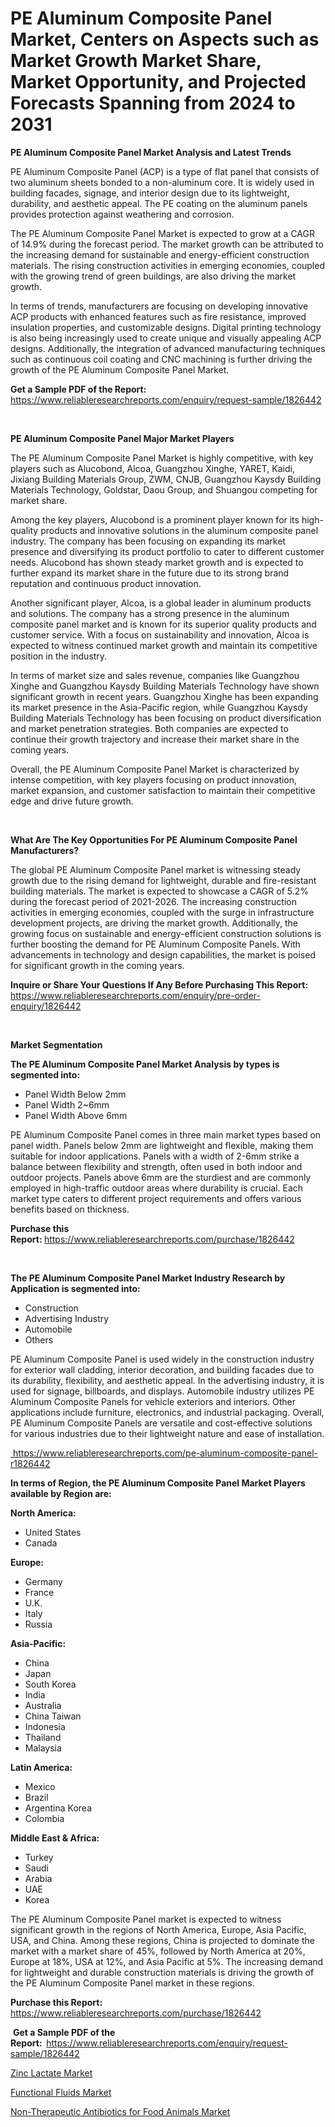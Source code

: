 <p><h1>PE Aluminum Composite Panel Market, Centers on Aspects such as Market Growth Market Share, Market Opportunity, and Projected Forecasts Spanning from 2024 to 2031</h1></p><p><strong>PE Aluminum Composite Panel Market Analysis and Latest Trends</strong></p>
<p><p>PE Aluminum Composite Panel (ACP) is a type of flat panel that consists of two aluminum sheets bonded to a non-aluminum core. It is widely used in building facades, signage, and interior design due to its lightweight, durability, and aesthetic appeal. The PE coating on the aluminum panels provides protection against weathering and corrosion.</p><p>The PE Aluminum Composite Panel Market is expected to grow at a CAGR of 14.9% during the forecast period. The market growth can be attributed to the increasing demand for sustainable and energy-efficient construction materials. The rising construction activities in emerging economies, coupled with the growing trend of green buildings, are also driving the market growth.</p><p>In terms of trends, manufacturers are focusing on developing innovative ACP products with enhanced features such as fire resistance, improved insulation properties, and customizable designs. Digital printing technology is also being increasingly used to create unique and visually appealing ACP designs. Additionally, the integration of advanced manufacturing techniques such as continuous coil coating and CNC machining is further driving the growth of the PE Aluminum Composite Panel Market.</p></p>
<p><strong>Get a Sample PDF of the Report:&nbsp;</strong> <a href="https://www.reliableresearchreports.com/enquiry/request-sample/1826442">https://www.reliableresearchreports.com/enquiry/request-sample/1826442</a></p>
<p>&nbsp;</p>
<p><strong>PE Aluminum Composite Panel Major Market Players</strong></p>
<p><p>The PE Aluminum Composite Panel Market is highly competitive, with key players such as Alucobond, Alcoa, Guangzhou Xinghe, YARET, Kaidi, Jixiang Building Materials Group, ZWM, CNJB, Guangzhou Kaysdy Building Materials Technology, Goldstar, Daou Group, and Shuangou competing for market share. </p><p>Among the key players, Alucobond is a prominent player known for its high-quality products and innovative solutions in the aluminum composite panel industry. The company has been focusing on expanding its market presence and diversifying its product portfolio to cater to different customer needs. Alucobond has shown steady market growth and is expected to further expand its market share in the future due to its strong brand reputation and continuous product innovation.</p><p>Another significant player, Alcoa, is a global leader in aluminum products and solutions. The company has a strong presence in the aluminum composite panel market and is known for its superior quality products and customer service. With a focus on sustainability and innovation, Alcoa is expected to witness continued market growth and maintain its competitive position in the industry.</p><p>In terms of market size and sales revenue, companies like Guangzhou Xinghe and Guangzhou Kaysdy Building Materials Technology have shown significant growth in recent years. Guangzhou Xinghe has been expanding its market presence in the Asia-Pacific region, while Guangzhou Kaysdy Building Materials Technology has been focusing on product diversification and market penetration strategies. Both companies are expected to continue their growth trajectory and increase their market share in the coming years.</p><p>Overall, the PE Aluminum Composite Panel Market is characterized by intense competition, with key players focusing on product innovation, market expansion, and customer satisfaction to maintain their competitive edge and drive future growth.</p></p>
<p>&nbsp;</p>
<p><strong>What Are The Key Opportunities For PE Aluminum Composite Panel Manufacturers?</strong></p>
<p><p>The global PE Aluminum Composite Panel market is witnessing steady growth due to the rising demand for lightweight, durable and fire-resistant building materials. The market is expected to showcase a CAGR of 5.2% during the forecast period of 2021-2026. The increasing construction activities in emerging economies, coupled with the surge in infrastructure development projects, are driving the market growth. Additionally, the growing focus on sustainable and energy-efficient construction solutions is further boosting the demand for PE Aluminum Composite Panels. With advancements in technology and design capabilities, the market is poised for significant growth in the coming years.</p></p>
<p><strong>Inquire or Share Your Questions If Any Before Purchasing This Report:</strong> <a href="https://www.reliableresearchreports.com/enquiry/pre-order-enquiry/1826442">https://www.reliableresearchreports.com/enquiry/pre-order-enquiry/1826442</a></p>
<p>&nbsp;</p>
<p><strong>Market Segmentation</strong></p>
<p><strong>The PE Aluminum Composite Panel Market Analysis by types is segmented into:</strong></p>
<p><ul><li>Panel Width Below 2mm</li><li>Panel Width 2~6mm</li><li>Panel Width Above 6mm</li></ul></p>
<p><p>PE Aluminum Composite Panel comes in three main market types based on panel width. Panels below 2mm are lightweight and flexible, making them suitable for indoor applications. Panels with a width of 2-6mm strike a balance between flexibility and strength, often used in both indoor and outdoor projects. Panels above 6mm are the sturdiest and are commonly employed in high-traffic outdoor areas where durability is crucial. Each market type caters to different project requirements and offers various benefits based on thickness.</p></p>
<p><strong>Purchase this Report:&nbsp;</strong><a href="https://www.reliableresearchreports.com/purchase/1826442">https://www.reliableresearchreports.com/purchase/1826442</a></p>
<p>&nbsp;</p>
<p><strong>The PE Aluminum Composite Panel Market Industry Research by Application is segmented into:</strong></p>
<p><ul><li>Construction</li><li>Advertising Industry</li><li>Automobile</li><li>Others</li></ul></p>
<p><p>PE Aluminum Composite Panel is used widely in the construction industry for exterior wall cladding, interior decoration, and building facades due to its durability, flexibility, and aesthetic appeal. In the advertising industry, it is used for signage, billboards, and displays. Automobile industry utilizes PE Aluminum Composite Panels for vehicle exteriors and interiors. Other applications include furniture, electronics, and industrial packaging. Overall, PE Aluminum Composite Panels are versatile and cost-effective solutions for various industries due to their lightweight nature and ease of installation.</p></p>
<p><a href="https://www.reliableresearchreports.com/pe-aluminum-composite-panel-r1826442">&nbsp;https://www.reliableresearchreports.com/pe-aluminum-composite-panel-r1826442</a></p>
<p><strong>In terms of Region, the PE Aluminum Composite Panel Market Players available by Region are:</strong></p>
<p>
    <p> <strong> North America: </strong>
        <ul>
            <li>United States</li>
            <li>Canada</li>
        </ul>
        </p> 
    <p> <strong> Europe: </strong>
        <ul>
            <li>Germany</li>
            <li>France</li>
            <li>U.K.</li>
            <li>Italy</li>
            <li>Russia</li>
        </ul>
        </p> 
    <p> <strong> Asia-Pacific: </strong>
        <ul>
            <li>China</li>
            <li>Japan</li>
            <li>South Korea</li>
            <li>India</li>
            <li>Australia</li>
            <li>China Taiwan</li>
            <li>Indonesia</li>
            <li>Thailand</li>
            <li>Malaysia</li>
        </ul>
        </p> 
    <p> <strong> Latin America: </strong>
        <ul>
            <li>Mexico</li>
            <li>Brazil</li>
            <li>Argentina Korea</li>
            <li>Colombia</li>
        </ul>
        </p> 
    <p> <strong> Middle East & Africa: </strong>
        <ul>
            <li>Turkey</li>
            <li>Saudi</li>
            <li>Arabia</li>
            <li>UAE</li>
            <li>Korea</li>
        </ul>
    </p>
    </p>
<p><p>The PE Aluminum Composite Panel market is expected to witness significant growth in the regions of North America, Europe, Asia Pacific, USA, and China. Among these regions, China is projected to dominate the market with a market share of 45%, followed by North America at 20%, Europe at 18%, USA at 12%, and Asia Pacific at 5%. The increasing demand for lightweight and durable construction materials is driving the growth of the PE Aluminum Composite Panel market in these regions.</p></p>
<p><strong>Purchase this Report: </strong><a href="https://www.reliableresearchreports.com/purchase/1826442">https://www.reliableresearchreports.com/purchase/1826442</a></p>
<p>&nbsp;<strong>Get a Sample PDF of the Report:&nbsp;&nbsp;</strong><a href="https://www.reliableresearchreports.com/enquiry/request-sample/1826442">https://www.reliableresearchreports.com/enquiry/request-sample/1826442</a></p>
<p><strong></strong></p>
<p><p><a href="https://issuu.com/reportprime-2/docs/zinc-lactate-market-size-2030.pptx">Zinc Lactate Market</a></p><p><a href="https://view.publitas.com/reportprime-1/functional-fluids-market-size-share-trends-analysis-report-by-product-transmission-and-hydraulic-fluids-metalworking-fluids-heat-transfer-fluids-process-oils-other-and-segment-forecasts-2024-2031/">Functional Fluids Market</a></p><p><a href="https://github.com/isharif044/Market-Research-Report-List-1/blob/main/non-therapeutic-antibiotics-for-food-animals-market.md">Non-Therapeutic Antibiotics for Food Animals Market</a></p></p>
